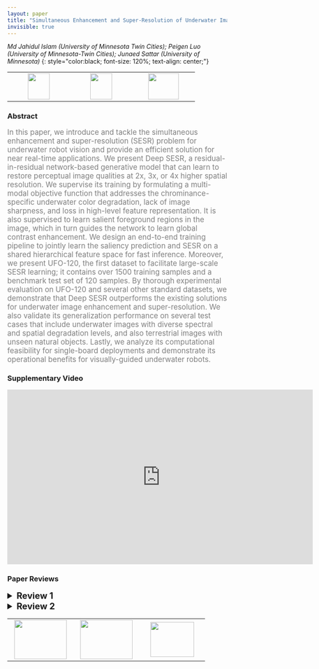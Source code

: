 ```yaml
---
layout: paper
title: "Simultaneous Enhancement and Super-Resolution of Underwater Imagery for Improved Visual Perception"
invisible: true
---
```

*Md Jahidul Islam (University of Minnesota Twin Cities); Peigen Luo (University of Minnesota-Twin Cities); Junaed Sattar (University of Minnesota)*
{: style="color:black; font-size: 120%; text-align: center;"}

<table width="30%"> <tr>
<td style="width: 20%; text-align: center;"><a href="121"><img src="{{ site.baseurl }}/images/paper_link.png"
width = "50"  height = "60"/> </a> </td>

<td style="width: 20%; text-align: center;"><a href="http://irvlab.cs.umn.edu/image-enhancement-and-super-resolution/deep-sesr"><img src="{{ site.baseurl }}/images/website_link.png"
width = "50"  height = "60"/> </a> </td>

<td style="width: 20%; text-align: center;"><a href="nan"><img src="{{ site.baseurl }}/images/pheedloop_link.png"
width = "70"  height = "60"/> </a> </td>

</tr></table>

### Abstract
<html><p style="color:gray; font-size: 120%; text-align: justified;">
In this paper, we introduce and tackle the simultaneous enhancement and super-resolution (SESR) problem for underwater robot vision and provide an efficient solution for near real-time applications. We present Deep SESR, a residual-in-residual network-based generative model that can learn to restore perceptual image qualities at 2x, 3x, or 4x higher spatial resolution. We supervise its training by formulating a multi-modal objective function that addresses the chrominance-specific underwater color degradation, lack of image sharpness, and loss in high-level feature representation. It is also supervised to learn salient foreground regions in the image, which in turn guides the network to learn global contrast enhancement. We design an end-to-end training pipeline to jointly learn the saliency prediction and SESR on a shared hierarchical feature space for fast inference. Moreover, we present UFO-120, the first dataset to facilitate large-scale SESR learning; it contains over 1500 training samples and a benchmark test set of 120 samples. By thorough experimental evaluation on UFO-120 and several other standard datasets, we demonstrate that Deep SESR outperforms the existing solutions for underwater image enhancement and super-resolution. We also validate its generalization performance on several test cases that include underwater images with diverse spectral and spatial degradation levels, and also terrestrial images with unseen natural objects. Lastly, we analyze its computational feasibility for single-board deployments and demonstrate its operational benefits for visually-guided underwater robots.
</p></html>

### Supplementary Video
<iframe width="700" height="400" src="https://www.youtube.com/embed/wEkTu2CPW-g " frameborder="0" allow="accelerometer; autoplay; encrypted-media; gyroscope; picture-in-picture" allowfullscreen></iframe>

### Paper Reviews
<details><summary style="font-size:20px;"><b> Review 1</b></summary>
<p style="color:gray; font-size: 120%; text-align: justified;">
The problem of simultaneous super-resolution and image enhancement is relevant because it avoids the possible amplification by one step of theartifacts introduced by the other one, especially for underwater images. The paper is well written and the authors provide a thorough comparison with the SOTA for both underwater and terrestrial images. Also, the integration of additional saliency constraints is a good idea. The qualitative results are appreciated although the image quality prevents the reader from inspecting the image’s details, but this is expected.Some experimental aspects lack details that would make the reading smoother.* The data generation is not explicit enough. The authors should add that the collected images from oceanic explorations are the ‘undistorted andhigh-resolution’ ground-truth. The distorted images are synthetically generated using the CycleGAN network. This generator of CycleGAN istrained to transform these images into distorted underwater images so that the discriminator can not tell whether it is an actual distorted imageor a synthetic one.* The low-resolution image generation is explicited in the paper. However, I don’t understand the relevance of the F split as it is made of images fromboth U and O.* The network takes a low-resolution distorted image and has three outputs: a saliency map S, a low-resolution enhanced image X, and a high- resolution (HR) enhance image Y. To compare their model against existing approaches, the authors evaluate the enhancement in Y (or X, I am not sure) with previous enhancing methods, and they evaluate the high-resolution of Y against previous HR methods.The main motivation of the paper is to address the resolution and the enhancement problems simultaneously. So I would have liked to see acomparison of the enhanced HR image Y compared with an image that would be first enhanced then upsampled, and vice-versa, with the top1SOTA method. A comparison in terms of both image quality and computational time would have been relevant. Also, the enhancement in thehigh-resolution output (i.e. Y) is not evaluated.* The authors rely on various metrics that assess the image quality. Additional information on their interpretation and their relevance would helpthe reader to better appreciate their results.* In addition to the main contributions listed above, the authors announce that they will release the underwater data used for training and testing: it is made of 150 testing images and 1500 training images. The images are deemed undistorted and high resolution and they are transformed into distorted ones using an existing style transfer network. They are then transformed into low-resolution manually. This dataset release is well appreciated.
</p> </details>

<details><summary style="font-size:20px;"><b> Review 2</b></summary>
<p style="color:gray; font-size: 120%; text-align: justified;">
Overall the paper is well written and clearly presents the structure of the proposed learning network and the rationale for the network structure.  Figures serve well to illustrate the results and the results suggest that the system may be suitable for running in realtime on future robotic deployments.The question of how the ground truth was actually generated was not addressed in the paper.  Comparisons against ground truth imagery were presented but there is no discussion of whether these ground truth images were hand labelled or derived from some other source.  A discussion of the process for generating the ground truth is likely to be warranted given that finding ground truth imagery for underwater datasets is a challenging task in itself.
</p> </details>

<table width="100%"><tr><td style="width: 30%; text-align: center;"><a href="{{ site.baseurl }}/program/papers/17"> <img src="{{ site.baseurl }}/images/previous_icon.png" width = "120"  height = "90"/> </a> </td>

<td style="width: 30%; text-align: center;"><a href="{{ site.baseurl }}/program/papers"> <img src="{{ site.baseurl }}/images/overview_icon.png" width = "120"  height = "90"/> </a> </td> 

<td style="width: 30%; text-align: center;"><a href="{{ site.baseurl }}/program/papers/19"> <img src="{{ site.baseurl }}/images/next_icon.png" width = "100"  height = "80"/> </a> </td> 

</tr></table>

